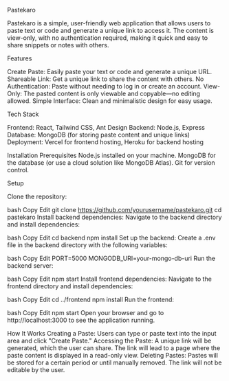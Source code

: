 Pastekaro

Pastekaro is a simple, user-friendly web application that allows users to paste text or code and generate a unique link to access it. The content is view-only, with no authentication required, making it quick and easy to share snippets or notes with others.

Features

Create Paste: Easily paste your text or code and generate a unique URL.
Shareable Link: Get a unique link to share the content with others.
No Authentication: Paste without needing to log in or create an account.
View-Only: The pasted content is only viewable and copyable—no editing allowed.
Simple Interface: Clean and minimalistic design for easy usage.


Tech Stack


Frontend: React, Tailwind CSS, Ant Design
Backend: Node.js, Express
Database: MongoDB (for storing paste content and unique links)
Deployment: Vercel for frontend hosting, Heroku for backend hosting


Installation
Prerequisites
Node.js installed on your machine.
MongoDB for the database (or use a cloud solution like MongoDB Atlas).
Git for version control.


Setup

Clone the repository:

bash
Copy
Edit
git clone https://github.com/yourusername/pastekaro.git
cd pastekaro
Install backend dependencies: Navigate to the backend directory and install dependencies:

bash
Copy
Edit
cd backend
npm install
Set up the backend: Create a .env file in the backend directory with the following variables:

bash
Copy
Edit
PORT=5000
MONGODB_URI=your-mongo-db-uri
Run the backend server:

bash
Copy
Edit
npm start
Install frontend dependencies: Navigate to the frontend directory and install dependencies:

bash
Copy
Edit
cd ../frontend
npm install
Run the frontend:

bash
Copy
Edit
npm start
Open your browser and go to http://localhost:3000 to see the application running.

How It Works
Creating a Paste: Users can type or paste text into the input area and click "Create Paste."
Accessing the Paste: A unique link will be generated, which the user can share. The link will lead to a page where the paste content is displayed in a read-only view.
Deleting Pastes: Pastes will be stored for a certain period or until manually removed. The link will not be editable by the user.
